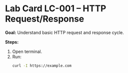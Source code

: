 # Lab Card LC-001 – HTTP Request/Response

**Goal:** Understand basic HTTP request and response cycle.

**Steps:**
1. Open terminal.
2. Run:  
   ```bash
   curl -I https://example.com
